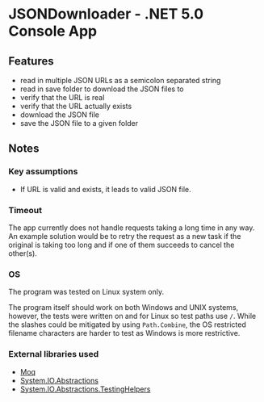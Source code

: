 # JSONDownloader - .NET 5.0 Console App 

## Features
- read in multiple JSON URLs as a semicolon separated string
- read in save folder to download the JSON files to
- verify that the URL is real
- verify that the URL actually exists
- download the JSON file
- save the JSON file to a given folder

## Notes
### Key assumptions
- If URL is valid and exists, it leads to valid JSON file.

### Timeout
The app currently does not handle requests taking a long time in any way. An example solution would be to retry the request as a new task if the original is taking too long and if one of them succeeds to cancel the other(s).

### OS
The program was tested on Linux system only.

The program itself should work on both Windows and UNIX systems, however, the tests were written on and for Linux so test paths use ```/```.  While the slashes could be mitigated by using ```Path.Combine```, the OS restricted filename characters are harder to test as Windows is more restrictive.

### External libraries used
- [Moq](https://www.nuget.org/packages/Moq/4.16.1)
- [System.IO.Abstractions](https://www.nuget.org/packages/System.IO.Abstractions/14.0.3)
- [System.IO.Abstractions.TestingHelpers](https://www.nuget.org/packages/System.IO.Abstractions.TestingHelpers/14.0.3)
